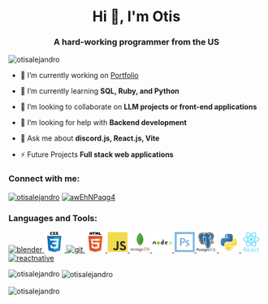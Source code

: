 <h1 align="center">Hi 👋, I'm Otis</h1>
<h3 align="center">A hard-working programmer from the US</h3>

<p align="left"> <img src="https://komarev.com/ghpvc/?username=otisalejandro&label=Profile%20views&color=0e75b6&style=flat" alt="otisalejandro" /> </p>

- 🔭 I’m currently working on [Portfolio](https://github.com/OtisAlejandro/portfolio)

- 🌱 I’m currently learning **SQL, Ruby, and Python**

- 👯 I’m looking to collaborate on **LLM projects or front-end applications**

- 🤝 I’m looking for help with **Backend development**

- 💬 Ask me about **discord.js, React.js, Vite**

- ⚡ Future Projects **Full stack web applications**

<h3 align="left">Connect with me:</h3>
<p align="left">
<a href="https://kaggle.com/otisalejandro" target="blank"><img align="center" src="https://raw.githubusercontent.com/rahuldkjain/github-profile-readme-generator/master/src/images/icons/Social/kaggle.svg" alt="otisalejandro" height="30" width="40" /></a>
<a href="https://discord.gg/awEhNPaqg4" target="blank"><img align="center" src="https://raw.githubusercontent.com/rahuldkjain/github-profile-readme-generator/master/src/images/icons/Social/discord.svg" alt="awEhNPaqg4" height="30" width="40" /></a>
</p>

<h3 align="left">Languages and Tools:</h3>
<p align="left"> <a href="https://www.blender.org/" target="_blank" rel="noreferrer"> <img src="https://download.blender.org/branding/community/blender_community_badge_white.svg" alt="blender" width="40" height="40"/> </a> <a href="https://www.w3schools.com/css/" target="_blank" rel="noreferrer"> <img src="https://raw.githubusercontent.com/devicons/devicon/master/icons/css3/css3-original-wordmark.svg" alt="css3" width="40" height="40"/> </a> <a href="https://git-scm.com/" target="_blank" rel="noreferrer"> <img src="https://www.vectorlogo.zone/logos/git-scm/git-scm-icon.svg" alt="git" width="40" height="40"/> </a> <a href="https://www.w3.org/html/" target="_blank" rel="noreferrer"> <img src="https://raw.githubusercontent.com/devicons/devicon/master/icons/html5/html5-original-wordmark.svg" alt="html5" width="40" height="40"/> </a> <a href="https://developer.mozilla.org/en-US/docs/Web/JavaScript" target="_blank" rel="noreferrer"> <img src="https://raw.githubusercontent.com/devicons/devicon/master/icons/javascript/javascript-original.svg" alt="javascript" width="40" height="40"/> </a> <a href="https://www.mongodb.com/" target="_blank" rel="noreferrer"> <img src="https://raw.githubusercontent.com/devicons/devicon/master/icons/mongodb/mongodb-original-wordmark.svg" alt="mongodb" width="40" height="40"/> </a> <a href="https://nodejs.org" target="_blank" rel="noreferrer"> <img src="https://raw.githubusercontent.com/devicons/devicon/master/icons/nodejs/nodejs-original-wordmark.svg" alt="nodejs" width="40" height="40"/> </a> <a href="https://www.photoshop.com/en" target="_blank" rel="noreferrer"> <img src="https://raw.githubusercontent.com/devicons/devicon/master/icons/photoshop/photoshop-line.svg" alt="photoshop" width="40" height="40"/> </a> <a href="https://www.postgresql.org" target="_blank" rel="noreferrer"> <img src="https://raw.githubusercontent.com/devicons/devicon/master/icons/postgresql/postgresql-original-wordmark.svg" alt="postgresql" width="40" height="40"/> </a> <a href="https://www.python.org" target="_blank" rel="noreferrer"> <img src="https://raw.githubusercontent.com/devicons/devicon/master/icons/python/python-original.svg" alt="python" width="40" height="40"/> </a> <a href="https://reactjs.org/" target="_blank" rel="noreferrer"> <img src="https://raw.githubusercontent.com/devicons/devicon/master/icons/react/react-original-wordmark.svg" alt="react" width="40" height="40"/> </a> <a href="https://reactnative.dev/" target="_blank" rel="noreferrer"> <img src="https://reactnative.dev/img/header_logo.svg" alt="reactnative" width="40" height="40"/> </a> </p>

<p><img align="left" src="https://github-readme-stats.vercel.app/api/top-langs?username=otisalejandro&show_icons=true&locale=en&layout=compact" alt="otisalejandro" /></p>

<p>&nbsp;<img align="center" src="https://github-readme-stats.vercel.app/api?username=otisalejandro&show_icons=true&locale=en" alt="otisalejandro" /></p>

<p><img align="center" src="https://github-readme-streak-stats.herokuapp.com/?user=otisalejandro&" alt="otisalejandro" /></p>
